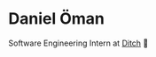 # Daniel Öman

Software Engineering Intern at <a href = "https://www.ditch.io/" target="_blank">Ditch</a> :rocket:

